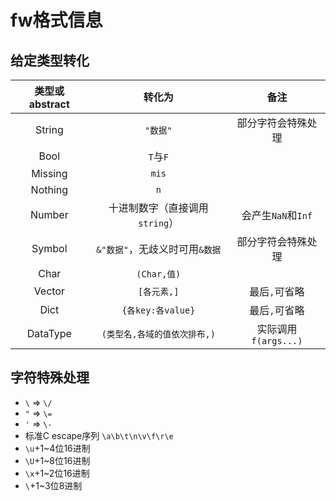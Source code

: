 # fw格式信息
## 给定类型转化
|类型或abstract|转化为|备注|
|:-:|:-:|:-:|
|String|`"数据"`|部分字符会特殊处理|
|Bool|`T`与`F`||
|Missing|`mis`||
|Nothing|`n`||
|Number|十进制数字（直接调用`string`）|会产生`NaN`和`Inf`|
|Symbol|`&"数据"`，无歧义时可用`&数据`|部分字符会特殊处理|
|Char|`(Char,值)`||
|Vector|`[各元素,]`|最后`,`可省略|
|Dict|`{各key:各value}`|最后`,`可省略|
|DataType|`(类型名,各域的值依次排布,)`|实际调用`f(args...)`|

## 字符特殊处理
* `\` => `\/`
* `"` => `\=`
* `'` => `\-`
* 标准C escape序列 `\a\b\t\n\v\f\r\e`
* `\u`+1~4位16进制
* `\U`+1~8位16进制
* `\x`+1~2位16进制
* `\`+1~3位8进制
